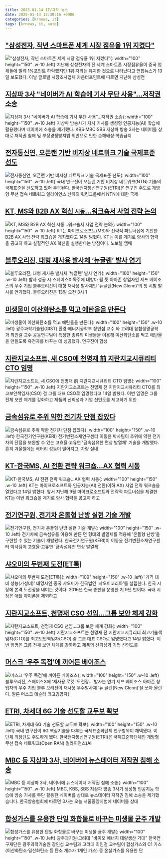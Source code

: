 ```yaml
---
title: 2025.01.14 IT/과학 뉴스
date: 2025-01-14 12:30:16 +0900
categories: [krnews, it]
tags: [krnews, it, auto]
---
```

## ["삼성전자, 작년 스마트폰 세계 시장 점유율 1위 지켰다"](https://n.news.naver.com/mnews/article/025/0003414458)

!["삼성전자, 작년 스마트폰 세계 시장 점유율 1위 지켰다"](https://mimgnews.pstatic.net/image/origin/025/2025/01/13/3414458.jpg?type=nf220_150){: width="100" height="150" .w-10 .left}
지난해 삼성전자의 전 세계 스마트폰 시장점유율이 중국 업체들에 밀려 1%포인트 하락했지만 1위 자리는 유지한 것으로 나타났다고 연합뉴스가 13일 보도했다. 이날 글로벌 시장조사업체 카운터포인트에 따르면 지난해 삼성전

## [지상파 3사 "네이버가 AI 학습에 기사 무단 사용"…저작권 소송](https://n.news.naver.com/mnews/article/015/0005081830)

![지상파 3사 "네이버가 AI 학습에 기사 무단 사용"…저작권 소송](https://mimgnews.pstatic.net/image/origin/015/2025/01/14/5081830.jpg?type=nf220_150){: width="100" height="150" .w-10 .left}
지상파 방송사가 자사 기사를 생성형 인공지능(AI) 학습에 활용했다며 네이버에 소송을 제기했다. KBS·MBC·SBS 지상파 방송 3사는 네이버를 상대로 저작권 침해 및 부정경쟁방지법 위반으로 인한 손해배상·학습금지

## [전자통신연, 오픈랜 기반 비지상 네트워크 기술 국제표준 선도](https://n.news.naver.com/mnews/article/421/0008020156)

![전자통신연, 오픈랜 기반 비지상 네트워크 기술 국제표준 선도](https://mimgnews.pstatic.net/image/origin/421/2025/01/14/8020156.jpg?type=nf220_150){: width="100" height="150" .w-10 .left}
국내 연구진이 오픈랜 기반 비지상 네트워크(NTN) 기술의 국제표준을 선도하고 있어 주목된다. 한국전자통신연구원(ETRI)은 연구진 주도로 개방형 무선 접속 네트워크 얼라이언스 산하의 워킹그룹에서 NTN에 대한 국제

## [KT, MS와 B2B AX 혁신 `시동`…워크숍서 사업 전략 논의](https://n.news.naver.com/mnews/article/029/0002929255)

![KT, MS와 B2B AX 혁신 `시동`…워크숍서 사업 전략 논의](https://mimgnews.pstatic.net/image/origin/029/2025/01/14/2929255.jpg?type=nf220_150){: width="100" height="150" .w-10 .left}
KT는 마이크로소프트(MS)와 전략적 파트너십에 기반한 B2B AX 사업 전략 워크숍을 개최했다고 14일 밝혔다. KT는 이를 계기로 양사의 협력을 공고히 하고 실질적인 AX 혁신을 실행한다는 방침이다. 노보텔 앰배

## [블루오리진, 대형 재사용 발사체 ‘뉴글렌’ 발사 연기](https://n.news.naver.com/mnews/article/366/0001047021)

![블루오리진, 대형 재사용 발사체 ‘뉴글렌’ 발사 연기](https://mimgnews.pstatic.net/image/origin/366/2025/01/13/1047021.jpg?type=nf220_150){: width="100" height="150" .w-10 .left}
발사 성공 시 스페이스X 독주에 대항마 될 듯 아마존 창업자인 제프 베이조스의 우주 기업 블루오리진이 대형 재사용 발사체인 ‘뉴글렌(New Glenn)’의 첫 시험 발사를 연기했다. 블루오리진은 13일 오전 3시 1

## [미생물이 이산화탄소를 먹고 에탄올을 만든다](https://n.news.naver.com/mnews/article/014/0005295287)

![미생물이 이산화탄소를 먹고 에탄올을 만든다](https://mimgnews.pstatic.net/image/origin/014/2025/01/14/5295287.jpg?type=nf220_150){: width="100" height="150" .w-10 .left}
광주과학기술원(GIST) 환경·에너지공학부 장인섭 교수 와 고려대 융합생명공학과 최인걸 교수 공동연구팀이 특정한 종류의 미생물을 이용해 이산화탄소를 먹고 에탄올을 만들도록 유전자를 바꾸는 데 성공했다. 연구진이 합성

## [지란지교소프트, 새 CSO에 천명재 前 지란지교시큐리티 CTO 임명](https://n.news.naver.com/mnews/article/014/0005295166)

![지란지교소프트, 새 CSO에 천명재 前 지란지교시큐리티 CTO 임명](https://mimgnews.pstatic.net/image/origin/014/2025/01/14/5295166.jpg?type=nf220_150){: width="100" height="150" .w-10 .left}
지란지교소프트는 천명재 전 지란지교시큐리티 CTO를 최고보안책임자(CSO) 겸 그룹 대표 CSO로 임명했다고 14일 밝혔다. 이번 임명은 그룹 전체 보안 체계를 강화하고 제품의 신뢰성과 기업 신인도를 제고하기 위한

## [금속섬유로 추위 약한 전기차 단점 잡았다](https://n.news.naver.com/mnews/article/079/0003980943)

![금속섬유로 추위 약한 전기차 단점 잡았다](https://mimgnews.pstatic.net/image/origin/079/2025/01/14/3980943.jpg?type=nf220_150){: width="100" height="150" .w-10 .left}
한국전기연구원(KERI) 전기변환소재연구센터 이동윤 박사팀이 추위에 약한 전기차의 단점을 보완할 수 있는 고효율·고유연 '금속섬유천 면상 발열체' 기술을 개발했다. 흔히 겨울철에는 배터리 성능이 떨어지고, 차량 실내

## [KT-한국MS, AI 전환 전략 워크숍…AX 협력 시동](https://n.news.naver.com/mnews/article/001/0015157789)

![KT-한국MS, AI 전환 전략 워크숍…AX 협력 시동](https://mimgnews.pstatic.net/image/origin/001/2025/01/14/15157789.jpg?type=nf220_150){: width="100" height="150" .w-10 .left}
KT는 마이크로소프트와 인공지능(AI) 전환(이하 AX) 사업 전략 워크숍을 열었다고 14일 밝혔다. 앞서 지난해 9월 마이크로소프트와 전략적 파트너십을 체결한 KT는 이번 워크숍을 계기로 양사 협력을 공고히 하고

## [전기연구원, 전기차 온돌형 난방 실현 기술 개발](https://n.news.naver.com/mnews/article/011/0004439380)

![전기연구원, 전기차 온돌형 난방 실현 기술 개발](https://mimgnews.pstatic.net/image/origin/011/2025/01/14/4439380.jpg?type=nf220_150){: width="100" height="150" .w-10 .left}
전기차에 금속섬유를 이용해 만든 면 형태의 발열체를 적용해 '온돌형 난방'을 구현할 수 있는 기술이 개발됐다. 한국전기연구원(KERI)이 이동윤 전기변환소재연구센터 박사팀이 고효율·고유연 '금속섬유천 면상 발열체'

## [샤오미의 두번째 도전[ET톡]](https://n.news.naver.com/mnews/article/030/0003275511)

![샤오미의 두번째 도전[ET톡]](https://mimgnews.pstatic.net/image/origin/030/2025/01/13/3275511.jpg?type=nf220_150){: width="100" height="150" .w-10 .left}
'가격 대비 성능(가성비)' 대명사인 중국 샤오미가 한국법인 '샤오미코리아'를 설립한다. 한국 시장에 본격 도전장을 내미는 것이다. 2016년 한국 총판을 운영한 지 9년 만이다. 국내 시장은 애플 아이폰을 제외하고

## [지란지교소프트, 천명재 CSO 선임…그룹 보안 체계 강화](https://n.news.naver.com/mnews/article/003/0013013625)

![지란지교소프트, 천명재 CSO 선임…그룹 보안 체계 강화](https://mimgnews.pstatic.net/image/origin/003/2025/01/14/13013625.jpg?type=nf220_150){: width="100" height="150" .w-10 .left}
지란지교소프트는 천명재 전 지란지교시큐리티 최고기술책임자(CTO)를 최고보안책임자(CSO) 겸 그룹 대표 CSO로 임명했다고 14일 밝혔다. 이번 임명은 그룹 전체 보안 체계를 강화하고 제품의 신뢰성과 기업 신인도를

## [머스크 ‘우주 독점’에 끼어든 베이조스](https://n.news.naver.com/mnews/article/023/0003882136)

![머스크 ‘우주 독점’에 끼어든 베이조스](https://mimgnews.pstatic.net/image/origin/023/2025/01/14/3882136.jpg?type=nf220_150){: width="100" height="150" .w-10 .left}
블루오리진, 스페이스X에 ‘재사용 로켓’ 도전장… 발사는 연기 제프 베이조스 아마존 창업자의 우주 기업 블루 오리진이 재사용 우주발사체 ‘뉴 글렌(New Glenn)’을 쏘아 올린다. 일론 머스크 테슬라 최고경영자(

## [ETRI, 차세대 6G 기술 선도할 교두보 확보](https://n.news.naver.com/mnews/article/092/0002359778)

![ETRI, 차세대 6G 기술 선도할 교두보 확보](https://mimgnews.pstatic.net/image/origin/092/2025/01/14/2359778.jpg?type=nf220_150){: width="100" height="150" .w-10 .left}
국내 연구진이 6G 핵심기술을 다루는 국제표준화단체 연구항목이 채택됐다. 이 단체 의장단도 주도하게 됐다. 한국전자통신연구원(ETRI)은 국제표준화단체인 개방형 무선 접속 네트워크(Open RAN) 얼라이언스(All

## [MBC 등 지상파 3사, 네이버에 뉴스데이터 저작권 침해 소송](https://n.news.naver.com/mnews/article/214/0001399731)

![MBC 등 지상파 3사, 네이버에 뉴스데이터 저작권 침해 소송](https://mimgnews.pstatic.net/image/origin/214/2025/01/13/1399731.jpg?type=nf220_150){: width="100" height="150" .w-10 .left}
MBC, KBS, SBS 지상파 방송 3사가 생성형 인공지능 학습에 방송 기사를 무단 활용한 네이버를 상대로 뉴스데이터 저작권 침해 소송을 제기했습니다. 한국방송협회에 따르면 3사는 오늘 서울중앙지법에 네이버를 상대

## [합성가스를 유용한 단일 화합물로 바꾸는 미생물 균주 개발](https://n.news.naver.com/mnews/article/001/0015158242)

![합성가스를 유용한 단일 화합물로 바꾸는 미생물 균주 개발](https://mimgnews.pstatic.net/image/origin/001/2025/01/14/15158242.jpg?type=nf220_150){: width="100" height="150" .w-10 .left}
광주과기원·고려대 "바이오 에너지 대량생산 기대" 한국연구재단은 광주과학기술원 장인섭 교수팀과 고려대 최인걸 교수팀이 합성가스와 C1 가스(이산화탄소·일산화탄소 등 탄소 개수가 1개인 가스) 등 온실가스를 유용한 단

